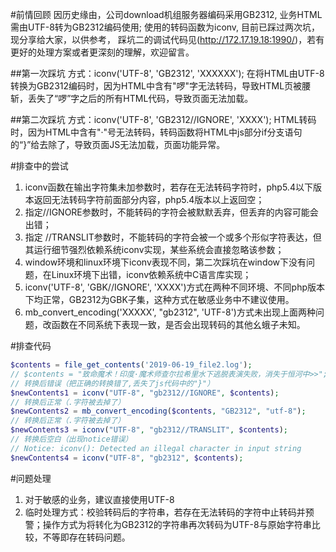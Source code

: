#前情回顾
因历史缘由，公司download机组服务器编码采用GB2312, 业务HTML需由UTF-8转为GB2312编码使用; 使用的转码函数为iconv, 目前已踩过两次坑，现分享给大家，以供参考， 踩坑二的调试代码见(http://172.17.19.18:1990/)，若有更好的处理方案或者更深刻的理解，欢迎留言。

##第一次踩坑
方式：iconv('UTF-8', 'GB2312', 'XXXXXX');
在将HTML由UTF-8转换为GB2312编码时，因为HTML中含有"啰"字无法转码，导致HTML页被腰斩，丢失了“啰”字之后的所有HTML代码，导致页面无法加载。

##第二次踩坑
方式：iconv('UTF-8', 'GB2312//IGNORE', 'XXXX');
HTML转码时，因为HTML中含有"·"号无法转码，转码函数将HTML中js部分if分支语句的“}”给去除了，导致页面JS无法加载，页面功能异常。

#排查中的尝试
1. iconv函数在输出字符集未加参数时，若存在无法转码字符时，php5.4以下版本返回无法转码字符前面部分内容，php5.4版本以上返回空；
2. 指定//IGNORE参数时，不能转码的字符会被默默丢弃，但丢弃的内容可能会出错；
3. 指定 //TRANSLIT参数时，不能转码的字符会被一个或多个形似字符表达，但其运行细节强烈依赖系统iconv实现，某些系统会直接忽略该参数；
4. window环境和linux环境下iconv表现不同，第二次踩坑在window下没有问题，在Linux环境下出错，iconv依赖系统中C语言库实现；
5. iconv('UTF-8', 'GBK//IGNORE', 'XXXX')方式在两种不同环境、不同php版本下均正常，GB2312为GBK子集，这种方式在敏感业务中不建议使用。
6. mb_convert_encoding('XXXXX', "gb2312", 'UTF-8')方式未出现上面两种问题，改函数在不同系统下表现一致，是否会出现转码的其他幺蛾子未知。

#排查代码
```php
$contents = file_get_contents('2019-06-19_file2.log');
// $contents = "致命魔术！印度·魔术师查尔拉希里水下逃脱表演失败，消失于恒河中>>";
// 转换后错误（把正确的转换错了,丢失了js代码中的"}"）
$newContents1 = iconv("UTF-8", "gb2312//IGNORE", $contents);
// 转换后正常（.字符被去掉了）
$newContents2 = mb_convert_encoding($contents, "GB2312", "utf-8");
// 转换后正常（.字符被去掉了）
$newContents3 = iconv("UTF-8", "gb2312//TRANSLIT", $contents);
// 转换后空白（出现notice错误）
// Notice: iconv(): Detected an illegal character in input string
$newContents4 = iconv("UTF-8", "gb2312", $contents);
```
#问题处理
1. 对于敏感的业务，建议直接使用UTF-8
2. 临时处理方式：校验转码后的字符串，若存在无法转码的字符中止转码并预警；操作方式为将转化为GB2312的字符串再次转码为UTF-8与原始字符串比较，不等即存在转码问题。
